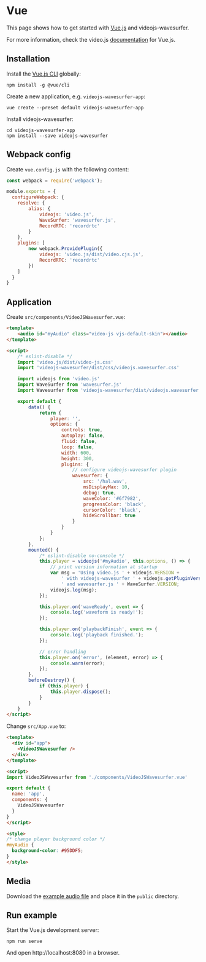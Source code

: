 # Vue

This page shows how to get started with [Vue.js](https://vuejs.org/) and videojs-wavesurfer.

For more information, check the video.js [documentation](https://github.com/videojs/video.js/blob/master/docs/guides/vue.md) for Vue.js.

## Installation

Install the [Vue.js CLI](https://cli.vuejs.org/guide/) globally:

```console
npm install -g @vue/cli
```

Create a new application, e.g. `videojs-wavesurfer-app`:

```console
vue create --preset default videojs-wavesurfer-app
```

Install videojs-wavesurfer:

```console
cd videojs-wavesurfer-app
npm install --save videojs-wavesurfer
```

## Webpack config

Create `vue.config.js` with the following content:

```javascript
const webpack = require('webpack');

module.exports = {
  configureWebpack: {
    resolve: {
        alias: {
            videojs: 'video.js',
            WaveSurfer: 'wavesurfer.js',
            RecordRTC: 'recordrtc'
        }
    },
    plugins: [
        new webpack.ProvidePlugin({
            videojs: 'video.js/dist/video.cjs.js',
            RecordRTC: 'recordrtc'
        })
    ]
  }
}
```

## Application

Create `src/components/VideoJSWavesurfer.vue`:

```html
<template>
    <audio id="myAudio" class="video-js vjs-default-skin"></audio>
</template>

<script>
    /* eslint-disable */
    import 'video.js/dist/video-js.css'
    import 'videojs-wavesurfer/dist/css/videojs.wavesurfer.css'

    import videojs from 'video.js'
    import WaveSurfer from 'wavesurfer.js'
    import Wavesurfer from 'videojs-wavesurfer/dist/videojs.wavesurfer.js'

    export default {
        data() {
            return {
                player: '',
                options: {
                    controls: true,
                    autoplay: false,
                    fluid: false,
                    loop: false,
                    width: 600,
                    height: 300,
                    plugins: {
                        // configure videojs-wavesurfer plugin
                        wavesurfer: {
                            src: '/hal.wav',
                            msDisplayMax: 10,
                            debug: true,
                            waveColor: '#6f7982',
                            progressColor: 'black',
                            cursorColor: 'black',
                            hideScrollbar: true
                        }
                    }
                }
            };
        },
        mounted() {
            /* eslint-disable no-console */
            this.player = videojs('#myAudio', this.options, () => {
                // print version information at startup
                var msg = 'Using video.js ' + videojs.VERSION +
                    ' with videojs-wavesurfer ' + videojs.getPluginVersion('wavesurfer') +
                    ' and wavesurfer.js ' + WaveSurfer.VERSION;
                videojs.log(msg);
            });

            this.player.on('waveReady', event => {
                console.log('waveform is ready!');
            });

            this.player.on('playbackFinish', event => {
                console.log('playback finished.');
            });

            // error handling
            this.player.on('error', (element, error) => {
                console.warn(error);
            });
        },
        beforeDestroy() { 
            if (this.player) {
                this.player.dispose();
            }
        }
    }
</script>
```

Change `src/App.vue` to:

```html
<template>
  <div id="app">
    <VideoJSWavesurfer />
  </div>
</template>

<script>
import VideoJSWavesurfer from './components/VideoJSWavesurfer.vue'

export default {
  name: 'app',
  components: {
    VideoJSWavesurfer
  }
}
</script>

<style>
/* change player background color */
#myAudio {
  background-color: #95DDF5;
}
</style>
```

## Media

Download the [example audio file](https://github.com/collab-project/videojs-wavesurfer/raw/master/examples/media/hal.wav)
and place it in the `public` directory.

## Run example

Start the Vue.js development server:

```console
npm run serve
```

And open http://localhost:8080 in a browser.
